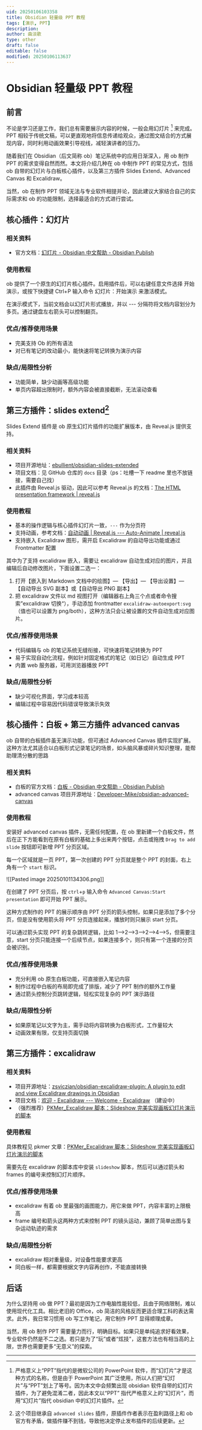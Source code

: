 ```yaml
---
uid: 20250106103358
title: Obsidian 轻量级 PPT 教程
tags: [演示, PPT]
description: 
author: 曲淡歌
type: other
draft: false
editable: false
modified: 20250106113637
---
```


# Obsidian 轻量级 PPT 教程

## 前言

不论是学习还是工作，我们总有需要展示内容的时候，一般会用幻灯片 [^1] 来完成。PPT 相较于传统文稿，可以更直观地将信息传递给观众，通过图文结合的方式展现内容，同时利用动画效果引导视线，减轻演讲者的压力。

随着我们在 Obsidian（后文简称 ob）笔记系统中的应用日渐深入，用 ob 制作 PPT 的需求变得自然而然。本文将介绍几种在 ob 中制作 PPT 的常见方式，包括 ob 自带的幻灯片与白板核心插件，以及第三方插件 Slides Extend、Advanced Canvas 和 Excalidraw。

当然，ob 在制作 PPT 领域无法与专业软件相提并论，因此建议大家结合自己的实际需求和 ob 的功能限制，选择最适合的方式进行尝试。

## 核心插件：幻灯片

### 相关资料

- 官方文档：[幻灯片 - Obsidian 中文帮助 - Obsidian Publish](https://publish.obsidian.md/help-zh/%E6%A0%B8%E5%BF%83%E6%8F%92%E4%BB%B6/%E5%B9%BB%E7%81%AF%E7%89%87)

### 使用教程

ob 提供了一个原生的幻灯片核心插件。启用插件后，可以右键任意文件选择 开始演示，或按下快捷键 Ctrl+P 输入命令 幻灯片：开始演示 来激活模式。

在演示模式下，当前文档会以幻灯片形式播放，并以 --- 分隔符将文档内容划分为多页。通过键盘左右箭头可以控制翻页。

### 优点/推荐使用场景

- 完美支持 Ob 的所有语法
- 对已有笔记的改动最小，能快速将笔记转换为演示内容

### 缺点/局限性分析

- 功能简单，缺少动画等高级功能
- 单页内容超出限制时，额外内容会被直接截断，无法滚动查看

## 第三方插件：slides extend[^2]

Slides Extend 插件是 ob 原生幻灯片插件的功能扩展版本，由 Reveal.js 提供支持。

### 相关资料

- 项目开源地址：[ebullient/obsidian-slides-extended](https://github.com/ebullient/obsidian-slides-extended)
- 项目文档：见 GitHub 仓库的 `docs` 目录（ps：吐槽一下 readme 里也不放链接，需要自己找）
- 此插件由 Reveal.js 驱动，因此可以参考 Reveal.js 的文档：[The HTML presentation framework | reveal.js](https://revealjs.com/)

### 使用教程

- 基本的操作逻辑与核心插件幻灯片一致，`---` 作为分页符
- 支持动画，参考文档：[自动动画 | Reveal.js --- Auto-Animate | reveal.js](https://revealjs.com/auto-animate/)
- 支持嵌入 Excalidraw 图形，需开启 Excalidraw 的自动导出功能或通过 Frontmatter 配置

其中为了支持 excalidraw 嵌入，需要让 excalidraw 自动生成对应的图片，并且编辑后自动修改图片，下面设置二选一：

1. 打开【嵌入到 Markdown 文档中的绘图】— 【导出】— 【导出设置】— 【自动导出 SVG 副本】或【自动导出 PNG 副本】
2. 把 excalidraw 文件以 md 视图打开（编辑器右上角三个点或者命令搜索”excalidraw 切换“），手动添加 frontmatter `excalidraw-autoexport:svg` （值也可以设置为 png/both），这种方法只会让被设置的文件自动生成对应图片。

### 优点/推荐使用场景

- 代码编辑与 ob 的笔记系统无缝衔接，可快速将笔记转换为 PPT
- 易于实现自动化流程，例如针对固定格式的笔记（如日记）自动生成 PPT
- 内置 web 服务器，可用浏览器播放 PPT

### 缺点/局限性分析

- 缺少可视化界面，学习成本较高
- 编辑过程中容易因代码错误导致演示失效

## 核心插件：白板 + 第三方插件 advanced canvas

ob 自带的白板插件虽无演示功能，但可通过 Advanced Canvas 插件实现扩展。这种方法尤其适合以白板形式记录笔记的场景，如头脑风暴或碎片知识整理，能帮助理清分散的思路

### 相关资料

- 白板的官方文档：[白板 - Obsidian 中文帮助 - Obsidian Publish](https://publish.obsidian.md/help-zh/%E6%A0%B8%E5%BF%83%E6%8F%92%E4%BB%B6/%E7%99%BD%E6%9D%BF)
- advanced canvas 项目开源地址：[Developer-Mike/obsidian-advanced-canvas](https://github.com/Developer-Mike/obsidian-advanced-canvas)

### 使用教程

安装好 advanced canvas 插件，无需任何配置，在 ob 里新建一个白板文件，然后在正下方能看到在原有白板的基础上多出来两个按钮，点击或拖拽 `Drag to add slide` 按钮即可新增 PPT 分页区域。

每一个区域就是一页 PPT，第一次创建的 PPT 分页就是整个 PPT 的封面，右上角有一个 `start` 标识。

![[Pasted image 20250101134306.png]]

在创建了 PPT 分页后，按 `ctrl`+`p` 输入命令 `Advanced Canvas:Start presentation` 即可开始 PPT 展示。

这种方式制作的 PPT 的展示顺序由 PPT 分页的箭头控制，如果只是添加了多个分页，但是没有使用箭头将 PPT 分页连接起来，播放时则只展示 start 分页。

可以通过箭头实现 PPT 的复杂跳转逻辑，比如 1-->2-->3-->2-->4-->5，但需要注意，start 分页只能连接一个后续节点，如果连接多个，则只有第一个连接的分页会被识别。

### 优点/推荐使用场景

- 充分利用 ob 原生白板功能，可直接嵌入笔记内容
- 制作过程中白板的布局即完成了排版，减少了 PPT 制作的额外工作量
- 通过箭头控制分页跳转逻辑，轻松实现复杂的 PPT 演示路径

### 缺点/局限性分析

- 如果原笔记以文字为主，需手动将内容转换为白板形式，工作量较大
- 动画效果有限，仅支持页面切换

## 第三方插件：excalidraw

### 相关资料

- 项目开源地址：[zsviczian/obsidian-excalidraw-plugin: A plugin to edit and view Excalidraw drawings in Obsidian](https://github.com/zsviczian/obsidian-excalidraw-plugin)
- 项目文档：[欢迎 - Excalidraw --- Welcome - Excalidraw](https://excalidraw-obsidian.online/Welcome) （建设中）
- （强烈推荐）[PKMer_Excalidraw 脚本：Slideshow 完美实现画板幻灯片演示的脚本](https://pkmer.cn/Pkmer-Docs/10-obsidian/obsidian%E7%A4%BE%E5%8C%BA%E6%8F%92%E4%BB%B6/excalidraw/excalidraw%E8%84%9A%E6%9C%AC-slideshow%E5%AE%8C%E7%BE%8E%E5%AE%9E%E7%8E%B0%E7%94%BB%E6%9D%BF%E5%B9%BB%E7%81%AF%E7%89%87%E6%BC%94%E7%A4%BA%E7%9A%84%E8%84%9A%E6%9C%AC/)

### 使用教程

具体教程见 pkmer 文章：[PKMer_Excalidraw 脚本：Slideshow 完美实现画板幻灯片演示的脚本](https://pkmer.cn/Pkmer-Docs/10-obsidian/obsidian%E7%A4%BE%E5%8C%BA%E6%8F%92%E4%BB%B6/excalidraw/excalidraw%E8%84%9A%E6%9C%AC-slideshow%E5%AE%8C%E7%BE%8E%E5%AE%9E%E7%8E%B0%E7%94%BB%E6%9D%BF%E5%B9%BB%E7%81%AF%E7%89%87%E6%BC%94%E7%A4%BA%E7%9A%84%E8%84%9A%E6%9C%AC/)

需要先在 excalidraw 的脚本库中安装 `slideshow` 脚本，然后可以通过箭头和 frames 的编号来控制幻灯片顺序。

### 优点/推荐使用场景

- excalidraw 有着 ob 里最强的画图能力，用它来做 PPT，内容丰富的上限极高
- frame 编号和箭头这两种方式来控制 PPT 的镜头运动，兼顾了简单出图与复杂运动轨迹的需求

### 缺点/局限性分析

- excalidraw 相对重量级，对设备性能要求更高
- 同白板一样，都需要根据文字内容再创作，不能直接转换

## 后话

为什么坚持用 ob 做 PPT？最初是因为工作电脑性能较低，且由于网络限制，难以使用现代化工具。相比老旧的 Office，ob 简洁的风格反而更适合理工科的表达需求。此外，我日常习惯用 ob 写工作笔记，用它制作 PPT 显得顺理成章。

当然，用 ob 制作 PPT 需要量力而行，明确目标。如果只是单纯追求好看效果，专业软件仍然是不二之选。若只是为了“玩”或者“炫技”，这套方法也有相当高的上限，世界也需要更多“无意义”的探索。

---

[^1]: 严格意义上“PPT”指代的是微软公司的 PowerPoint 软件，而“幻灯片”才是这种方式的名称，但是由于 PowerPoint 其广泛使用，所以人们把“幻灯片”与“PPT”划上了等号。因为本文中会频繁出现 obsidian 软件自带的幻灯片插件，为了避免混淆二者，因此本文以“PPT” 指代严格意义上的“幻灯片”，而用“幻灯片”指代 obsidian 中的幻灯片插件。
[^2]: 这个项目继承自 `advanced slides` 插件，原插件作者表示在盈利路径上和 ob 官方有矛盾，做插件赚不到钱，导致他决定停止发布插件的后续更新。
